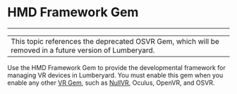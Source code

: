 # HMD Framework Gem<a name="gems-system-gem-hmd"></a>


****  

|  | 
| --- |
|  This topic references the deprecated OSVR Gem, which will be removed in a future version of Lumberyard\.  | 

Use the HMD Framework Gem to provide the developmental framework for managing VR devices in Lumberyard\. You must enable this gem when you enable any other [VR Gem](gems-system-gem-virtualreality.md), such as [NullVR](gems-system-gem-nullvr.md), Oculus, OpenVR, and OSVR\.